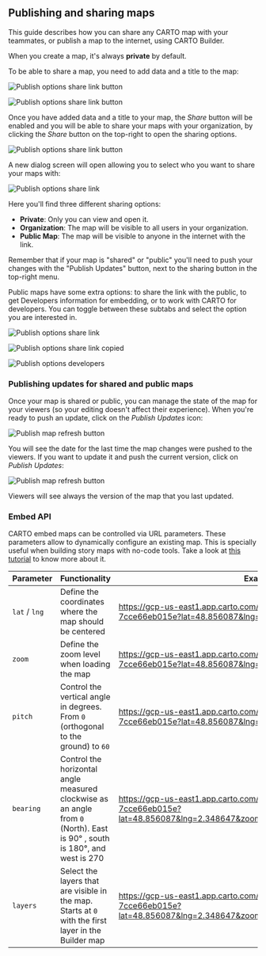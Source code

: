 ## Publishing and sharing maps

This guide describes how you can share any CARTO map with your teammates, or publish a map to the internet, using CARTO Builder.

When you create a map, it's always **private** by default. 

To be able to share a map, you need to add data and a title to the map:


![Publish options share link button](/img/cloud-native-workspace/maps/map_share_button_add_data_and_title.png) 

![Publish options share link button](/img/cloud-native-workspace/maps/map_share_button_disabled.png) 

Once you have added data and a title to your map, the *Share* button will be enabled and you will be able to share your maps with your organization, by clicking the *Share* button on the top-right to open the sharing options. 

![Publish options share link button](/img/cloud-native-workspace/maps/map_share_button.png) 

A new dialog screen will open allowing you to select who you want to share your maps with:

![Publish options share link](/img/cloud-native-workspace/maps/map_sharing_options_private_by_default.png) 

Here you'll find three different sharing options:

* **Private**: Only you can view and open it.
* **Organization**: The map will be visible to all users in your organization.
* **Public Map**: The map will be visible to anyone in the internet with the link.

Remember that if your map is "shared" or "public" you'll need to push your changes with the "Publish Updates" button, next to the sharing button in the top-right menu. 

Public maps have some extra options: to share the link with the public, to get Developers information for embedding, or to work with CARTO for developers. You can toggle between these subtabs and select the option you are interested in. 

![Publish options share link](/img/cloud-native-workspace/maps/map_sharing_options_public_map.png) 

![Publish options share link copied](/img/cloud-native-workspace/maps/map_public_map_sharelinkcopied.png)

![Publish options developers](/img/cloud-native-workspace/maps/map_public_map_developers_options.png)
### Publishing updates for shared and public maps

Once your map is shared or public, you can manage the state of the map for your viewers (so your editing doesn't affect their experience). When you're ready to push an update, click on the *Publish Updates* icon:

![Publish map refresh button](/img/cloud-native-workspace/maps/map_publish_updates.png)

You will see the date for the last time the map changes were pushed to the viewers. If you want to update it and push the current version, click on *Publish Updates*:

![Publish map refresh button](/img/cloud-native-workspace/maps/map_publish_map_last_published.png)

Viewers will see always the version of the map that you last updated.

### Embed API

CARTO embed maps can be controlled via URL parameters. These parameters allow to dynamically configure an existing map. This is specially useful when building story maps with no-code tools. Take a look at [this tutorial](/carto-user-manual/tutorials/build-interactive-map-embedded-capabilities/) to know more about it.

|Parameter  |Functionality   |Example   |
|---|---|---|
|`lat` / `lng`|Define the coordinates where the map should be centered| https://gcp-us-east1.app.carto.com/map/c869093a-4eea-4239-a3ec-7cce66eb015e?lat=48.856087&lng=2.348647
|`zoom`|Define the zoom level when loading the map|https://gcp-us-east1.app.carto.com/map/c869093a-4eea-4239-a3ec-7cce66eb015e?lat=48.856087&lng=2.348647&zoom=15
|`pitch`|Control the vertical angle in degrees. From `0` (orthogonal to the ground) to `60`|https://gcp-us-east1.app.carto.com/map/c869093a-4eea-4239-a3ec-7cce66eb015e?lat=48.856087&lng=2.348647&zoom=15&pitch=40
|`bearing`|Control the horizontal angle measured clockwise as an angle from `0` (North). East is 90° , south is 180°, and west is 270| https://gcp-us-east1.app.carto.com/map/c869093a-4eea-4239-a3ec-7cce66eb015e?lat=48.856087&lng=2.348647&zoom=15&pitch=40&bearing=90
|`layers`|Select the layers that are visible in the map. Starts at `0` with the first layer in the Builder map |https://gcp-us-east1.app.carto.com/map/c869093a-4eea-4239-a3ec-7cce66eb015e?lat=48.856087&lng=2.348647&zoom=15&pitch=40&bearing=90&layers=0





